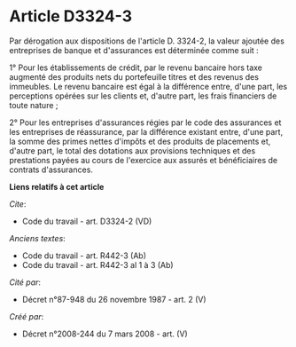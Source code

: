 # Article D3324-3

Par dérogation aux dispositions de l'article D. 3324-2, la valeur ajoutée des entreprises de banque et d'assurances est
déterminée comme suit : 

1° Pour les établissements de crédit, par le revenu bancaire hors taxe augmenté des produits nets du portefeuille titres et
des revenus des immeubles. Le revenu bancaire est égal à la différence entre, d'une part, les perceptions opérées sur les
clients et, d'autre part, les frais financiers de toute nature ; 

2° Pour les entreprises d'assurances régies par le code des assurances et les entreprises de réassurance, par la différence
existant entre, d'une part, la somme des primes nettes d'impôts et des produits de placements et, d'autre part, le total des
dotations aux provisions techniques et des prestations payées au cours de l'exercice aux assurés et bénéficiaires de contrats
d'assurances.

**Liens relatifs à cet article**

_Cite_:

  - Code du travail - art. D3324-2 (VD)

_Anciens textes_:

  - Code du travail - art. R442-3 (Ab)
  - Code du travail - art. R442-3 al 1 à 3 (Ab)

_Cité par_:

  - Décret n°87-948 du 26 novembre 1987 - art. 2 (V)

_Créé par_:

  - Décret n°2008-244 du 7 mars 2008 - art. (V)

